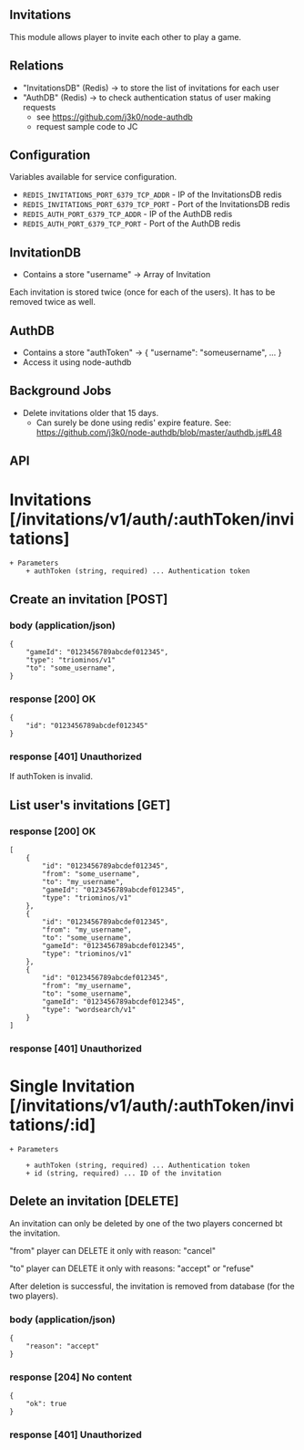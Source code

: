Invitations
-----------

This module allows player to invite each other to play a game.

Relations
---------

 * "InvitationsDB" (Redis) -> to store the list of invitations for each user
 * "AuthDB" (Redis) -> to check authentication status of user making requests
   * see https://github.com/j3k0/node-authdb
   * request sample code to JC

Configuration
-------------

Variables available for service configuration.

 * `REDIS_INVITATIONS_PORT_6379_TCP_ADDR` - IP of the InvitationsDB redis
 * `REDIS_INVITATIONS_PORT_6379_TCP_PORT` - Port of the InvitationsDB redis
 * `REDIS_AUTH_PORT_6379_TCP_ADDR` - IP of the AuthDB redis
 * `REDIS_AUTH_PORT_6379_TCP_PORT` - Port of the AuthDB redis

InvitationDB
------------

 * Contains a store "username" -> Array of Invitation

Each invitation is stored twice (once for each of the users). It has to be removed twice as well.

AuthDB
------

 * Contains a store "authToken" -> { "username": "someusername", ... }
 * Access it using node-authdb

Background Jobs
---------------

 * Delete invitations older that 15 days.
   * Can surely be done using redis' expire feature. See: https://github.com/j3k0/node-authdb/blob/master/authdb.js#L48

API
---

# Invitations [/invitations/v1/auth/:authToken/invitations]

    + Parameters
        + authToken (string, required) ... Authentication token

## Create an invitation [POST]

### body (application/json)

    {
        "gameId": "0123456789abcdef012345",
        "type": "triominos/v1"
        "to": "some_username",
    }

### response [200] OK

    {
        "id": "0123456789abcdef012345"
    }

### response [401] Unauthorized

If authToken is invalid.


## List user's invitations [GET]

### response [200] OK

    [
        {
            "id": "0123456789abcdef012345",
            "from": "some_username",
            "to": "my_username",
            "gameId": "0123456789abcdef012345",
            "type": "triominos/v1"
        },
        {
            "id": "0123456789abcdef012345",
            "from": "my_username",
            "to": "some_username",
            "gameId": "0123456789abcdef012345",
            "type": "triominos/v1"
        },
        {
            "id": "0123456789abcdef012345",
            "from": "my_username",
            "to": "some_username",
            "gameId": "0123456789abcdef012345",
            "type": "wordsearch/v1"
        }
    ]

### response [401] Unauthorized

# Single Invitation [/invitations/v1/auth/:authToken/invitations/:id]

    + Parameters

        + authToken (string, required) ... Authentication token
        + id (string, required) ... ID of the invitation

## Delete an invitation [DELETE]

An invitation can only be deleted by one of the two players concerned bt the invitation.

"from" player can DELETE it only with reason: "cancel"

"to" player can DELETE it only with reasons: "accept" or "refuse"

After deletion is successful, the invitation is removed from database (for the two players).

### body (application/json)

    {
        "reason": "accept"
    }

### response [204] No content

    {
        "ok": true
    }

### response [401] Unauthorized


